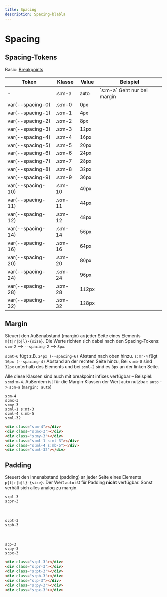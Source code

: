 ```yaml
---
title: Spacing
description: Spacing-blabla
---
```


<!-- markdownlint-disable MD033 -->

# Spacing <!-- {docsify-ignore} -->

## Spacing-Tokens

Basic: [Breakpoints](docs/basics?id=breakpoints)

<div class="demo__table--scrollable">
  <table class="table table--code">
    <thead class="table__sticky">
      <tr class="s:text-left">
        <th><div class="thead-border">Token</div></th>
        <th><div class="thead-border">Klasse</div></th>
        <th><div class="thead-border">Value</div></th>
        <th><div class="thead-border">Beispiel</div></th>
      </tr>
    </thead>
    <tbody>
      <tr>
        <td>-</td>
        <td>.s:m-a</td>
        <td>auto</td>
        <td>`s:m-a` Geht nur bei margin</td>
      </tr>
      <tr>
        <td>var(--spacing-0)</td>
        <td>.s:m-0</td>
        <td>0px</td>
        <td><div class="demo__spaceline demo__spaceline-0"></div></td>
      </tr>
      <tr>
        <td>var(--spacing-1)</td>
        <td>.s:m-1</td>
        <td>4px</td>
        <td><div class="demo__spaceline demo__spaceline-1"></div></td>
      </tr>
      <tr>
        <td>var(--spacing-2)</td>
        <td>.s:m-2</td>
        <td>8px</td>
        <td><div class="demo__spaceline demo__spaceline-2"></div></td>
      </tr>
      <tr>
        <td>var(--spacing-3)</td>
        <td>.s:m-3</td>
        <td>12px</td>
        <td><div class="demo__spaceline demo__spaceline-3"></div></td>
      </tr>
      <tr>
        <td>var(--spacing-4)</td>
        <td>.s:m-4</td>
        <td>16px</td>
        <td><div class="demo__spaceline demo__spaceline-4"></div></td>
      </tr>
      <tr>
        <td>var(--spacing-5)</td>
        <td>.s:m-5</td>
        <td>20px</td>
        <td><div class="demo__spaceline demo__spaceline-5"></div></td>
      </tr>
      <tr>
        <td>var(--spacing-6)</td>
        <td>.s:m-6</td>
        <td>24px</td>
        <td><div class="demo__spaceline demo__spaceline-6"></div></td>
      </tr>
      <tr>
        <td>var(--spacing-7)</td>
        <td>.s:m-7</td>
        <td>28px</td>
        <td><div class="demo__spaceline demo__spaceline-7"></div></td>
      </tr>
      <tr>
        <td>var(--spacing-8)</td>
        <td>.s:m-8</td>
        <td>32px</td>
        <td><div class="demo__spaceline demo__spaceline-8"></div></td>
      </tr>
      <tr>
        <td>var(--spacing-9)</td>
        <td>.s:m-9</td>
        <td>36px</td>
        <td><div class="demo__spaceline demo__spaceline-9"></div></td>
      </tr>
      <tr>
        <td>var(--spacing-10)</td>
        <td>.s:m-10</td>
        <td>40px</td>
        <td><div class="demo__spaceline demo__spaceline-10"></div></td>
      </tr>
      <tr>
        <td>var(--spacing-11)</td>
        <td>.s:m-11</td>
        <td>44px</td>
        <td><div class="demo__spaceline demo__spaceline-11"></div></td>
      </tr>
      <tr>
        <td>var(--spacing-12)</td>
        <td>.s:m-12</td>
        <td>48px</td>
        <td><div class="demo__spaceline demo__spaceline-12"></div></td>
      </tr>
      <tr>
        <td>var(--spacing-14)</td>
        <td>.s:m-14</td>
        <td>56px</td>
        <td><div class="demo__spaceline demo__spaceline-14"></div></td>
      </tr>
      <tr>
        <td>var(--spacing-16)</td>
        <td>.s:m-16</td>
        <td>64px</td>
        <td><div class="demo__spaceline demo__spaceline-16"></div></td>
      </tr>
      <tr>
        <td>var(--spacing-20)</td>
        <td>.s:m-20</td>
        <td>80px</td>
        <td><div class="demo__spaceline demo__spaceline-20"></div></td>
      </tr>
      <tr>
        <td>var(--spacing-24)</td>
        <td>.s:m-24</td>
        <td>96px</td>
        <td><div class="demo__spaceline demo__spaceline-24"></div></td>
      </tr>
      <tr>
        <td>var(--spacing-28)</td>
        <td>.s:m-28</td>
        <td>112px</td>
        <td><div class="demo__spaceline demo__spaceline-28"></div></td>
      </tr>
      <tr>
        <td>var(--spacing-32)</td>
        <td>.s:m-32</td>
        <td>128px</td>
        <td><div class="demo__spaceline demo__spaceline-32"></div></td>
      </tr>
    </tbody>
  </table>
</div>

## Margin

Steuert den Außenabstand (margin) an jeder Seite eines Elements `m{t|r|b|l}-{size}`. Die Werte richten sich dabei nach den Spacing-Tokens: `s:m-2` --> `--spacing-2` --> `8px`.

`s:mt-6` fügt z.B. `24px (--spacing-6)` Abstand nach oben hinzu. `s:mr-4` fügt `16px (--spacing-4)` Abstand an der rechten Seite hinzu, Bei `s:mb-8` sind `32px` unterhalb des Elements und bei `s:ml-2` sind es `8px` an der linken Seite.

Alle diese Klassen sind auch mit breakpoint infixes verfügbar – Beispiel: `s:md:m-4`.
Außerdem ist für die Margin-Klassen der Wert `auto` nutzbar: `auto` -> `s:m-a` (`margin: auto`)

<div class="demo demo--flex demo--pd-0">
  <div class="demo__spacing-bg">
    <div class="demo__box demo__box--spacing-0 demo__box--centercontent s:m-4">
      <code>s:m-4</code>
    </div>
  </div>
  <div class="demo__flex-break"></div>
  <div class="demo__spacing-bg">
    <div class="demo__box demo__box--spacing-0 demo__box--centercontent s:mx-3">
      <code>s:mx-3</code>
    </div>
  </div>
  <div class="demo__flex-break"></div>
  <div class="demo__spacing-bg">
    <div class="demo__box demo__box--spacing-0 demo__box--centercontent s:my-3">
      <code>s:my-3</code>
    </div>
  </div>
  <div class="demo__flex-break"></div>
  <div class="demo__spacing-bg">
    <div class="demo__box demo__box--spacing-0 demo__box--centercontent s:ml-1 s:mt-3">
      <code>s:ml-1 s:mt-3</code>
    </div>
  </div>
  <div class="demo__flex-break"></div>
  <div class="demo__spacing-bg">
    <div class="demo__box demo__box--spacing-0 demo__box--centercontent s:ml-4 s:mb-5">
      <code>s:ml-4 s:mb-5</code>
    </div>
  </div>
  <div class="demo__flex-break"></div>
  <div class="demo__spacing-bg">
    <div class="demo__box demo__box--spacing-0 demo__box--centercontent s:ml-32">
      <code>s:ml-32</code>
    </div>
  </div>
</div>

```html
<div class="s:m-4"></div>
<div class="s:mx-3"></div>
<div class="s:my-3"></div>
<div class="s:ml-1 s:mt-3"></div>
<div class="s:ml-4 s:mb-5"></div>
<div class="s:ml-32"></div>
```

## Padding

Steuert den Innenabstand (padding) an jeder Seite eines Elements `p{t|r|b|l}-{size}`.
Der Wert `auto` ist für Padding **nicht** verfügbar. Sonst verhält sich alles analog zu margin.

<div class="demo demo--flex demo--pd-0">
  <div class="demo__box s:d-flex demo-w-auto demo-h-auto">
    <div class="demo__spacing-bg" style="width: 3rem;"></div>
    <code class="s:p-2 s:m-0">s:pl-3</code>
  </div>
  <div class="demo__box s:d-flex demo-w-auto demo-h-auto">
    <code class="s:p-2 s:m-0">s:pr-3</code>
    <div class="demo__spacing-bg" style="width: 3rem;"></div>
  </div>
  <div class="demo__box demo-w-auto demo-h-auto">
    <div class=" demo__spacing-bg demo-w-auto" style="height: 3rem;"></div>
    <code class="s:p-2 s:m-0 s:d-block">s:pt-3</code>
  </div>
  <div class="demo__box demo-w-auto demo-h-auto">
    <code class="s:p-2 m-0 s:d-block">s:pb-3</code>
    <div class=" demo__spacing-bg demo-w-auto" style="height: 3rem;"></div>
  </div>
  <div class="demo__box demo-w-auto demo-h-auto">
    <div class=" demo__spacing-bg s:p-3 demo-w-auto">
      <code class="s:p-2 s:m-0 s:d-block">s:p-3</code>
    </div>
  </div>
  <div class="demo__box demo-w-auto demo-h-auto">
    <div class=" demo__spacing-bg s:py-3 demo-w-auto">
      <code class="s:p-2 s:m-0 s:d-block">s:py-3</code>
    </div>
  </div>
  <div class="demo__box demo-w-auto demo-h-auto">
    <div class=" demo__spacing-bg s:px-3 demo-w-auto">
      <code class="s:p-2 s:m-0 s:d-block">s:px-3</code>
    </div>
  </div>
</div>

```html
<div class="s:pl-3"></div>
<div class="s:pr-3"></div>
<div class="s:pt-3"></div>
<div class="s:pb-3"></div>
<div class="s:p-3"></div>
<div class="s:py-3"></div>
<div class="s:px-3"></div>
```
